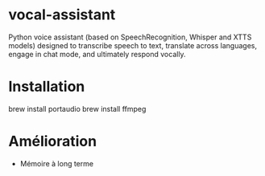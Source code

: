 # vocal-assistant
Python voice assistant (based on SpeechRecognition, Whisper and XTTS models) designed to transcribe speech to text, translate across languages, engage in chat mode, and ultimately respond vocally.

# Installation

brew install portaudio
brew install ffmpeg

# Amélioration

- Mémoire à long terme
